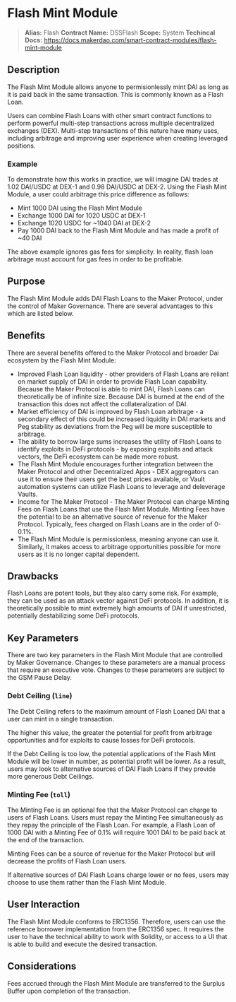# Flash Mint Module

>**Alias:** Flash
>**Contract Name:** DSSFlash
>**Scope:** System
>**Techincal Docs:** https://docs.makerdao.com/smart-contract-modules/flash-mint-module

## Description

The Flash Mint Module allows anyone to permisionlessly mint DAI as long as it is paid back in the same transaction. This is commonly known as a Flash Loan.

Users can combine Flash Loans with other smart contract functions to perform powerful multi-step transactions across multiple decentralized exchanges (DEX). Multi-step transactions of this nature have many uses, including arbitrage and improving user experience when creating leveraged positions.

### Example

To demonstrate how this works in practice, we will imagine DAI trades at 1.02 DAI/USDC at DEX-1 and 0.98 DAI/USDC at DEX-2. Using the Flash Mint Module, a user could arbitrage this price difference as follows:

* Mint 1000 DAI using the Flash Mint Module
* Exchange 1000 DAI for 1020 USDC at DEX-1
* Exchange 1020 USDC for ~1040 DAI at DEX-2
* Pay 1000 DAI back to the Flash Mint Module and has made a profit of ~40 DAI

The above example ignores gas fees for simplicity. In reality, flash loan arbitrage must account for gas fees in order to be profitable.

## Purpose

The Flash Mint Module adds DAI Flash Loans to the Maker Protocol, under the control of Maker Governance. There are several advantages to this which are listed below.

## Benefits

There are several benefits offered to the Maker Protocol and broader Dai ecosystem by the Flash Mint Module:

* Improved Flash Loan liquidity - other providers of Flash Loans are reliant on market supply of DAI in order to provide Flash Loan capability. Because the Maker Protocol is able to mint DAI, Flash Loans can theoretically be of infinite size. Because DAI is burned at the end of the transaction this does not affect the collateralization of DAI.
* Market efficiency of DAI is improved by Flash Loan arbitrage - a secondary effect of this could be increased liquidity in DAI markets and Peg stability as deviations from the Peg will be more susceptible to arbitrage.
* The ability to borrow large sums increases the utility of Flash Loans to identify exploits in DeFi protocols - by exposing exploits and attack vectors, the DeFi ecosystem can be made more robust.
* The Flash Mint Module encourages further integration between the Maker Protocol and other Decentralized Apps - DEX aggregators can use it to ensure their users get the best prices available, or Vault automation systems can utilize Flash Loans to leverage and deleverage Vaults.
* Income for The Maker Protocol - The Maker Protocol can charge Minting Fees on Flash Loans that use the Flash Mint Module. Minting Fees have the potential to be an alternative source of revenue for the Maker Protocol. Typically, fees charged on Flash Loans are in the order of 0-0.1%.
* The Flash Mint Module is permissionless, meaning anyone can use it. Similarly, it makes access to arbitrage opportunities possible for more users as it is no longer capital dependent.

## Drawbacks

Flash Loans are potent tools, but they also carry some risk. For example, they can be used as an attack vector against DeFi protocols. In addition, it is theoretically possible to mint extremely high amounts of DAI if unrestricted, potentially destabilizing some DeFi protocols.

## Key Parameters

There are two key parameters in the Flash Mint Module that are controlled by Maker Governance. Changes to these parameters are a manual process that require an executive vote. Changes to these parameters are subject to the GSM Pause Delay.

### Debt Ceiling (`line`)

The Debt Ceiling refers to the maximum amount of Flash Loaned DAI that a user can mint in a single transaction.

The higher this value, the greater the potential for profit from arbitrage opportunities and for exploits to cause losses for DeFi protocols.

If the Debt Ceiling is too low, the potential applications of the Flash Mint Module will be lower in number, as potential profit will be lower. As a result, users may look to alternative sources of DAI Flash Loans if they provide more generous Debt Ceilings.

### Minting Fee (`toll`)

The Minting Fee is an optional fee that the Maker Protocol can charge to users of Flash Loans. Users must repay the Minting Fee simultaneously as they repay the principle of the Flash Loan. For example, a Flash Loan of 1000 DAI with a Minting Fee of 0.1% will require 1001 DAI to be paid back at the end of the transaction.

Minting Fees can be a source of revenue for the Maker Protocol but will decrease the profits of Flash Loan users.

If alternative sources of DAI Flash Loans charge lower or no fees, users may choose to use them rather than the Flash Mint Module.

## User Interaction

The Flash Mint Module conforms to ERC1356. Therefore, users can use the reference borrower implementation from the ERC1356 spec. It requires the user to have the technical ability to work with Solidity, or access to a UI that is able to build and execute the desired transaction.

## Considerations

Fees accrued through the Flash Mint Module are transferred to the Surplus Buffer upon completion of the transaction.
